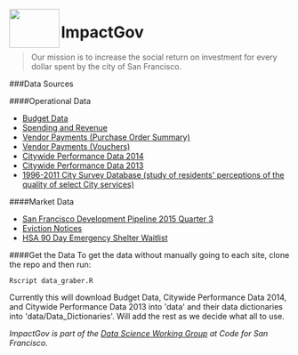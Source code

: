 <a href="url"><img src="https://github.com/catherinemzhang/SF_brigade_impact_gov/blob/master/OrangeGov.png" align="left" height="70" width="90" ></a>

# ImpactGov
> Our mission is to increase the social return on investment for every dollar spent by the city of San Francisco.

###Data Sources

####Operational Data
* [Budget Data](https://data.sfgov.org/City-Management-and-Ethics/Budget/xdgd-c79v )
* [Spending and Revenue](https://data.sfgov.org/City-Management-and-Ethics/Spending-And-Revenue/bpnb-jwfb)
* [Vendor Payments (Purchase Order Summary)](https://data.sfgov.org/City-Management-and-Ethics/Vendor-Payments-Purchase-Order-Summary-/p5r5-fd7g)
* [Vendor Payments (Vouchers)](https://data.sfgov.org/City-Management-and-Ethics/Vendor-Payments-Vouchers-/n9pm-xkyq)
* [Citywide Performance Data 2014](https://data.sfgov.org/City-Management-and-Ethics/Citywide-Performance-Measurement-Annual-Report-FY1/6h77-suve)
* [Citywide Performance Data 2013](https://data.sfgov.org/City-Management-and-Ethics/Citywide-Performance-Measurement-Annual-Report-FY1/5x94-tptc)
* [1996-2011 City Survey Database (study of residents' perceptions of the quality of select City services)](https://data.sfgov.org/City-Management-and-Ethics/1996-2011-City-Survey-Database/583k-63vu)

####Market Data
* [San Francisco Development Pipeline 2015 Quarter 3](https://data.sfgov.org/Housing-and-Buildings/San-Francisco-Development-Pipeline-2015-Quarter-3/apz9-dh7k)
* [Eviction Notices](https://data.sfgov.org/Housing-and-Buildings/Eviction-Notices/5cei-gny5)
* [HSA 90 Day Emergency Shelter Waitlist](https://data.sfgov.org/Health-and-Social-Services/HSA-90-day-emergency-shelter-waitlist/w4sk-nq57)

####Get the Data
To get the data without manually going to each site, clone the repo and then run:
```
Rscript data_graber.R
```
Currently this will download Budget Data, Citywide Performance Data 2014, and Citywide Performance Data 2013 into 'data' and their data dictionaries into 'data/Data_Dictionaries'. Will add the rest as we decide what all to use.

*ImpactGov is part of the [Data Science Working Group](https://github.com/judecalvillo/Data-Science_Working-Group) at Code for San Francisco.*
